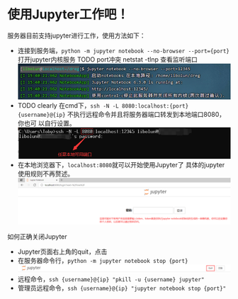 # 使用Jupyter工作吧！
服务器目前支持jupyter进行工作，使用方法如下：
- 连接到服务端，`python -m jupyter notebook --no-browser --port={port}` 打开jupyter内核服务
  TODO port冲突 netstat -tlnp 查看监听端口
  ![image](pics/01.png)
- TODO clearly 在cmd下，`ssh -N -L 8080:localhost:{port} {username}@{ip}` 不执行远程命令并且将服务器端口转发到本地端口8080，你也可
以自行设置。  
  ![image](pics/02.png)
- 在本地浏览器下，`localhost:8080`就可以开始使用Jupyter了
具体的jupyter使用规则不再赘述。
  ![image](pics/03.png)

如何正确关闭Jupyter
- Jupyter页面右上角的quit，点击
- 在服务器命令行，`python -m jupyter notebook stop {port}`
  ![image](pics/04.png)
- 远程命令，`ssh {username}@{ip} "pkill -u {username} jupyter"`
- 管理员远程命令，`ssh {username}@{ip} "jupyter notebook stop {port}"`